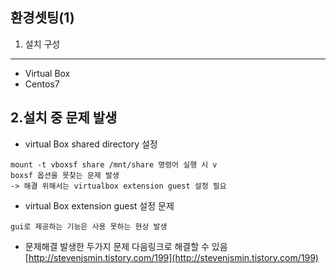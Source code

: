 환경셋팅(1)
--- 
1. 설치 구성
---
- Virtual Box
- Centos7


2.설치 중 문제 발생 
---
- virtual Box shared directory 설정
```
mount -t vboxsf share /mnt/share 명령어 실행 시 v
boxsf 옵션을 못찾는 문제 발생
-> 해결 위해서는 virtualbox extension guest 설정 필요
```
- virtual Box extension guest 설정 문제
```
gui로 제공하는 기능은 사용 못하는 현상 발생
```
- 문제해결
발생한 두가지 문제 다음링크로 해결할 수 있음
[http://stevenjsmin.tistory.com/199](http://stevenjsmin.tistory.com/199)